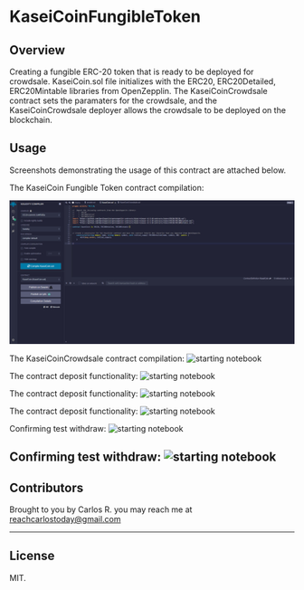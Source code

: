 # KaseiCoinFungibleToken

## Overview
Creating a fungible ERC-20 token that is ready to be deployed for crowdsale. KaseiCoin.sol file initializes with the ERC20, ERC20Detailed, ERC20Mintable libraries from OpenZepplin. The KaseiCoinCrowdsale contract sets the paramaters for the crowdsale, and the KaseiCoinCrowdsale deployer allows the crowdsale to be deployed on the blockchain. 

## Usage

Screenshots demonstrating the usage of this contract are attached below.

The KaseiCoin Fungible Token contract compilation:

![starting notebook](Execution_Results/KaseiCoin_1.png)

The KaseiCoinCrowdsale contract compilation:
![starting notebook](Execution_Results/setaccounts2.png)

The contract deposit functionality:
![starting notebook](Execution_Results/deposit1.png)

The contract deposit functionality:
![starting notebook](Execution_Results/deposit2.png)

The contract deposit functionality:
![starting notebook](Execution_Results/deposit3.png)

Confirming test withdraw:
![starting notebook](Execution_Results/withdraw5.png)

Confirming test withdraw:
![starting notebook](Execution_Results/withdraw10.png)
---

## Contributors

Brought to you by Carlos R. you may reach me at reachcarlostoday@gmail.com

---

## License

MIT.